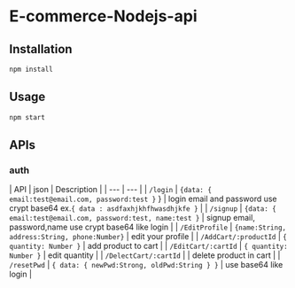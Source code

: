 # E-commerce-Nodejs-api

## Installation

```bash
npm install
```

## Usage

```bash
npm start
```

## APIs

### auth
| API | json | Description |
| --- | --- |
| `/login` | `{data: { email:test@email.com, password:test }` } | login email and password use crypt base64 ex.`{ data : asdfaxhjkhfhwasdhjkfe }` |
| `/signup` | `{data: { email:test@email.com, password:test, name:test }` | signup email, password,name use crypt base64 like login |
| `/EditProfile` | `{name:String, address:String, phone:Number}` | edit your profile |
| `/AddCart/:productId` | `{ quantity: Number }` | add product to cart |
| `/EditCart/:cartId` | `{ quantity: Number }` | edit quantity |
| `/DelectCart/:cartId` |  | delete product in cart |
| `/resetPwd` | `{ data: { newPwd:Strong, oldPwd:String } }` | use base64 like login |
<!-- | `/forgetPwd` | Show file differences that  staged | -->
